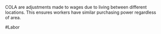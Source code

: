 COLA are adjustments made to wages due to living between different locations. This ensures workers have similar purchasing power regardless of area.

#Labor 